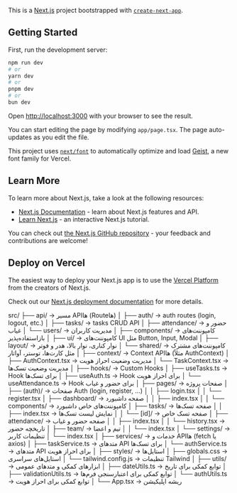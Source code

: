 This is a [Next.js](https://nextjs.org) project bootstrapped with [`create-next-app`](https://nextjs.org/docs/app/api-reference/cli/create-next-app).

## Getting Started

First, run the development server:

```bash
npm run dev
# or
yarn dev
# or
pnpm dev
# or
bun dev
```

Open [http://localhost:3000](http://localhost:3000) with your browser to see the result.

You can start editing the page by modifying `app/page.tsx`. The page auto-updates as you edit the file.

This project uses [`next/font`](https://nextjs.org/docs/app/building-your-application/optimizing/fonts) to automatically optimize and load [Geist](https://vercel.com/font), a new font family for Vercel.

## Learn More

To learn more about Next.js, take a look at the following resources:

- [Next.js Documentation](https://nextjs.org/docs) - learn about Next.js features and API.
- [Learn Next.js](https://nextjs.org/learn) - an interactive Next.js tutorial.

You can check out [the Next.js GitHub repository](https://github.com/vercel/next.js) - your feedback and contributions are welcome!

## Deploy on Vercel

The easiest way to deploy your Next.js app is to use the [Vercel Platform](https://vercel.com/new?utm_medium=default-template&filter=next.js&utm_source=create-next-app&utm_campaign=create-next-app-readme) from the creators of Next.js.

Check out our [Next.js deployment documentation](https://nextjs.org/docs/app/building-your-application/deploying) for more details.


src/
├── api/                        → مسیر API‌ها (Route‌ها)
│   ├── auth/                   → auth routes (login, logout, etc.)
│   ├── tasks/                  → tasks CRUD API
│   ├── attendance/             → حضور و غیاب
│   └── users/                  → مدیریت کاربران
│
├── components/                 → کامپوننت‌های بازاستفاده‌پذیر
│   ├── ui/                     → کامپوننت‌های UI مثل Button, Input, Modal
│   ├── layout/                 → نوار کناری، نوار بالا، هدر و فوتر
│   └── shared/                 → کامپوننت‌های مشترک مثل کارت‌ها، توستر، آواتار
│
├── context/                    → Context API‌ها (مثلاً AuthContext)
│   ├── AuthContext.tsx         → مدیریت وضعیت احراز هویت
│   └── TaskContext.tsx         → مدیریت وضعیت تسک‌ها
│
├── hooks/                      → Custom Hooks
│   ├── useTasks.ts             → Hook برای تسک‌ها
│   ├── useAuth.ts              → Hook برای احراز هویت
│   └── useAttendance.ts        → Hook برای حضور و غیاب
│
├── pages/                      → صفحات پروژه
│   ├── (auth)/                 → صفحات Auth (login, register, ...)
│   │   ├── login.tsx
│   │   └── register.tsx
│   ├── dashboard/              → صفحه داشبورد
│   │   ├── index.tsx
│   │   └── components/         → کامپوننت‌های خاص داشبورد
│   ├── tasks/                  → صفحه تسک‌ها
│   │   ├── index.tsx           → نمایش لیست تسک‌ها
│   │   └── [id]/               → صفحه تسک خاص
│   ├── attendance/             → صفحه حضور و غیاب
│   │   ├── index.tsx
│   │   └── history.tsx         → تاریخچه حضور
│   ├── team/                   → تیم و اعضا
│   │   └── index.tsx
│   └── settings/               → تنظیمات کاربر
│       └── index.tsx
│
├── services/                   → خدمات و API‌ها (fetch یا axios)
│   ├── taskService.ts          → متدهای API برای تسک‌ها
│   └── authService.ts          → متدهای API برای احراز هویت
│
├── styles/                     → استایل‌ها
│   ├── globals.css             → استایل‌های سراسری
│   └── tailwind.config.js      → تنظیمات Tailwind
│
├── utils/                      → ابزارهای کمکی و متدهای عمومی
│   ├── dateUtils.ts            → توابع کمکی برای تاریخ
│   ├── validationUtils.ts      → توابع کمکی برای اعتبارسنجی فرم‌ها
│   └── authUtils.ts            → توابع کمکی برای احراز هویت
│
└── App.tsx                     → ریشه اپلیکیشن
